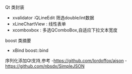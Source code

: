 Qt 类封装
- xvalidator :QLineEdit 筛选double/int数据
- xLineChartView : 线性表单
- xcomboxbox : 多选QComboBox,自适应下拉文本宽度

boost 类摘要
- xBind boost::bind

序列化添加Qt支持,参考
-https://github.com/lordoffox/ajson
-https://github.com/nbsdx/SimpleJSON

